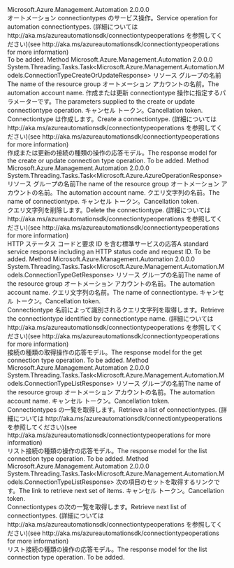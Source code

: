 <Type Name="IConnectionTypeOperations" FullName="Microsoft.Azure.Management.Automation.IConnectionTypeOperations">
  <TypeSignature Language="C#" Value="public interface IConnectionTypeOperations" />
  <TypeSignature Language="ILAsm" Value=".class public interface auto ansi abstract IConnectionTypeOperations" />
  <TypeSignature Language="DocId" Value="T:Microsoft.Azure.Management.Automation.IConnectionTypeOperations" />
  <TypeSignature Language="VB.NET" Value="Public Interface IConnectionTypeOperations" />
  <TypeSignature Language="F#" Value="type IConnectionTypeOperations = interface" />
  <AssemblyInfo>
    <AssemblyName>Microsoft.Azure.Management.Automation</AssemblyName>
    <AssemblyVersion>2.0.0.0</AssemblyVersion>
  </AssemblyInfo>
  <Interfaces />
  <Docs>
    <summary>
            <span data-ttu-id="0026b-101">オートメーション connectiontypes のサービス操作。</span><span class="sxs-lookup"><span data-stu-id="0026b-101">Service operation for automation connectiontypes.</span></span>  <span data-ttu-id="0026b-102">(詳細については http://aka.ms/azureautomationsdk/connectiontypeoperations を参照してください)</span><span class="sxs-lookup"><span data-stu-id="0026b-102">(see http://aka.ms/azureautomationsdk/connectiontypeoperations for more information)</span></span>
            </summary>
    <remarks>To be added.</remarks>
  </Docs>
  <Members>
    <Member MemberName="CreateOrUpdateAsync">
      <MemberSignature Language="C#" Value="public System.Threading.Tasks.Task&lt;Microsoft.Azure.Management.Automation.Models.ConnectionTypeCreateOrUpdateResponse&gt; CreateOrUpdateAsync (string resourceGroupName, string automationAccount, Microsoft.Azure.Management.Automation.Models.ConnectionTypeCreateOrUpdateParameters parameters, System.Threading.CancellationToken cancellationToken);" />
      <MemberSignature Language="ILAsm" Value=".method public hidebysig newslot virtual instance class System.Threading.Tasks.Task`1&lt;class Microsoft.Azure.Management.Automation.Models.ConnectionTypeCreateOrUpdateResponse&gt; CreateOrUpdateAsync(string resourceGroupName, string automationAccount, class Microsoft.Azure.Management.Automation.Models.ConnectionTypeCreateOrUpdateParameters parameters, valuetype System.Threading.CancellationToken cancellationToken) cil managed" />
      <MemberSignature Language="DocId" Value="M:Microsoft.Azure.Management.Automation.IConnectionTypeOperations.CreateOrUpdateAsync(System.String,System.String,Microsoft.Azure.Management.Automation.Models.ConnectionTypeCreateOrUpdateParameters,System.Threading.CancellationToken)" />
      <MemberSignature Language="F#" Value="abstract member CreateOrUpdateAsync : string * string * Microsoft.Azure.Management.Automation.Models.ConnectionTypeCreateOrUpdateParameters * System.Threading.CancellationToken -&gt; System.Threading.Tasks.Task&lt;Microsoft.Azure.Management.Automation.Models.ConnectionTypeCreateOrUpdateResponse&gt;" Usage="iConnectionTypeOperations.CreateOrUpdateAsync (resourceGroupName, automationAccount, parameters, cancellationToken)" />
      <MemberType>Method</MemberType>
      <AssemblyInfo>
        <AssemblyName>Microsoft.Azure.Management.Automation</AssemblyName>
        <AssemblyVersion>2.0.0.0</AssemblyVersion>
      </AssemblyInfo>
      <ReturnValue>
        <ReturnType>System.Threading.Tasks.Task&lt;Microsoft.Azure.Management.Automation.Models.ConnectionTypeCreateOrUpdateResponse&gt;</ReturnType>
      </ReturnValue>
      <Parameters>
        <Parameter Name="resourceGroupName" Type="System.String" />
        <Parameter Name="automationAccount" Type="System.String" />
        <Parameter Name="parameters" Type="Microsoft.Azure.Management.Automation.Models.ConnectionTypeCreateOrUpdateParameters" />
        <Parameter Name="cancellationToken" Type="System.Threading.CancellationToken" />
      </Parameters>
      <Docs>
        <param name="resourceGroupName">
            <span data-ttu-id="0026b-103">リソース グループの名前</span><span class="sxs-lookup"><span data-stu-id="0026b-103">The name of the resource group</span></span>
            </param>
        <param name="automationAccount">
            <span data-ttu-id="0026b-104">オートメーション アカウントの名前。</span><span class="sxs-lookup"><span data-stu-id="0026b-104">The automation account name.</span></span>
            </param>
        <param name="parameters">
            <span data-ttu-id="0026b-105">作成または更新 connectiontype 操作に指定するパラメーターです。</span><span class="sxs-lookup"><span data-stu-id="0026b-105">The parameters supplied to the create or update connectiontype operation.</span></span>
            </param>
        <param name="cancellationToken">
            <span data-ttu-id="0026b-106">キャンセル トークン。</span><span class="sxs-lookup"><span data-stu-id="0026b-106">Cancellation token.</span></span>
            </param>
        <summary>
            <span data-ttu-id="0026b-107">Connectiontype は作成します。</span><span class="sxs-lookup"><span data-stu-id="0026b-107">Create a connectiontype.</span></span>  <span data-ttu-id="0026b-108">(詳細については http://aka.ms/azureautomationsdk/connectiontypeoperations を参照してください)</span><span class="sxs-lookup"><span data-stu-id="0026b-108">(see http://aka.ms/azureautomationsdk/connectiontypeoperations for more information)</span></span>
            </summary>
        <returns>
            <span data-ttu-id="0026b-109">作成または更新の接続の種類の操作の応答モデル。</span><span class="sxs-lookup"><span data-stu-id="0026b-109">The response model for the create or update connection type operation.</span></span>
            </returns>
        <remarks>To be added.</remarks>
      </Docs>
    </Member>
    <Member MemberName="DeleteAsync">
      <MemberSignature Language="C#" Value="public System.Threading.Tasks.Task&lt;Microsoft.Azure.AzureOperationResponse&gt; DeleteAsync (string resourceGroupName, string automationAccount, string connectionTypeName, System.Threading.CancellationToken cancellationToken);" />
      <MemberSignature Language="ILAsm" Value=".method public hidebysig newslot virtual instance class System.Threading.Tasks.Task`1&lt;class Microsoft.Azure.AzureOperationResponse&gt; DeleteAsync(string resourceGroupName, string automationAccount, string connectionTypeName, valuetype System.Threading.CancellationToken cancellationToken) cil managed" />
      <MemberSignature Language="DocId" Value="M:Microsoft.Azure.Management.Automation.IConnectionTypeOperations.DeleteAsync(System.String,System.String,System.String,System.Threading.CancellationToken)" />
      <MemberSignature Language="F#" Value="abstract member DeleteAsync : string * string * string * System.Threading.CancellationToken -&gt; System.Threading.Tasks.Task&lt;Microsoft.Azure.AzureOperationResponse&gt;" Usage="iConnectionTypeOperations.DeleteAsync (resourceGroupName, automationAccount, connectionTypeName, cancellationToken)" />
      <MemberType>Method</MemberType>
      <AssemblyInfo>
        <AssemblyName>Microsoft.Azure.Management.Automation</AssemblyName>
        <AssemblyVersion>2.0.0.0</AssemblyVersion>
      </AssemblyInfo>
      <ReturnValue>
        <ReturnType>System.Threading.Tasks.Task&lt;Microsoft.Azure.AzureOperationResponse&gt;</ReturnType>
      </ReturnValue>
      <Parameters>
        <Parameter Name="resourceGroupName" Type="System.String" />
        <Parameter Name="automationAccount" Type="System.String" />
        <Parameter Name="connectionTypeName" Type="System.String" />
        <Parameter Name="cancellationToken" Type="System.Threading.CancellationToken" />
      </Parameters>
      <Docs>
        <param name="resourceGroupName">
            <span data-ttu-id="0026b-110">リソース グループの名前</span><span class="sxs-lookup"><span data-stu-id="0026b-110">The name of the resource group</span></span>
            </param>
        <param name="automationAccount">
            <span data-ttu-id="0026b-111">オートメーション アカウントの名前。</span><span class="sxs-lookup"><span data-stu-id="0026b-111">The automation account name.</span></span>
            </param>
        <param name="connectionTypeName">
            <span data-ttu-id="0026b-112">クエリ文字列の名前。</span><span class="sxs-lookup"><span data-stu-id="0026b-112">The name of connectiontype.</span></span>
            </param>
        <param name="cancellationToken">
            <span data-ttu-id="0026b-113">キャンセル トークン。</span><span class="sxs-lookup"><span data-stu-id="0026b-113">Cancellation token.</span></span>
            </param>
        <summary>
            <span data-ttu-id="0026b-114">クエリ文字列を削除します。</span><span class="sxs-lookup"><span data-stu-id="0026b-114">Delete the connectiontype.</span></span>  <span data-ttu-id="0026b-115">(詳細については http://aka.ms/azureautomationsdk/connectiontypeoperations を参照してください)</span><span class="sxs-lookup"><span data-stu-id="0026b-115">(see http://aka.ms/azureautomationsdk/connectiontypeoperations for more information)</span></span>
            </summary>
        <returns>
            <span data-ttu-id="0026b-116">HTTP ステータス コードと要求 ID を含む標準サービスの応答</span><span class="sxs-lookup"><span data-stu-id="0026b-116">A standard service response including an HTTP status code and request ID.</span></span>
            </returns>
        <remarks>To be added.</remarks>
      </Docs>
    </Member>
    <Member MemberName="GetAsync">
      <MemberSignature Language="C#" Value="public System.Threading.Tasks.Task&lt;Microsoft.Azure.Management.Automation.Models.ConnectionTypeGetResponse&gt; GetAsync (string resourceGroupName, string automationAccount, string connectionTypeName, System.Threading.CancellationToken cancellationToken);" />
      <MemberSignature Language="ILAsm" Value=".method public hidebysig newslot virtual instance class System.Threading.Tasks.Task`1&lt;class Microsoft.Azure.Management.Automation.Models.ConnectionTypeGetResponse&gt; GetAsync(string resourceGroupName, string automationAccount, string connectionTypeName, valuetype System.Threading.CancellationToken cancellationToken) cil managed" />
      <MemberSignature Language="DocId" Value="M:Microsoft.Azure.Management.Automation.IConnectionTypeOperations.GetAsync(System.String,System.String,System.String,System.Threading.CancellationToken)" />
      <MemberSignature Language="F#" Value="abstract member GetAsync : string * string * string * System.Threading.CancellationToken -&gt; System.Threading.Tasks.Task&lt;Microsoft.Azure.Management.Automation.Models.ConnectionTypeGetResponse&gt;" Usage="iConnectionTypeOperations.GetAsync (resourceGroupName, automationAccount, connectionTypeName, cancellationToken)" />
      <MemberType>Method</MemberType>
      <AssemblyInfo>
        <AssemblyName>Microsoft.Azure.Management.Automation</AssemblyName>
        <AssemblyVersion>2.0.0.0</AssemblyVersion>
      </AssemblyInfo>
      <ReturnValue>
        <ReturnType>System.Threading.Tasks.Task&lt;Microsoft.Azure.Management.Automation.Models.ConnectionTypeGetResponse&gt;</ReturnType>
      </ReturnValue>
      <Parameters>
        <Parameter Name="resourceGroupName" Type="System.String" />
        <Parameter Name="automationAccount" Type="System.String" />
        <Parameter Name="connectionTypeName" Type="System.String" />
        <Parameter Name="cancellationToken" Type="System.Threading.CancellationToken" />
      </Parameters>
      <Docs>
        <param name="resourceGroupName">
            <span data-ttu-id="0026b-117">リソース グループの名前</span><span class="sxs-lookup"><span data-stu-id="0026b-117">The name of the resource group</span></span>
            </param>
        <param name="automationAccount">
            <span data-ttu-id="0026b-118">オートメーション アカウントの名前。</span><span class="sxs-lookup"><span data-stu-id="0026b-118">The automation account name.</span></span>
            </param>
        <param name="connectionTypeName">
            <span data-ttu-id="0026b-119">クエリ文字列の名前。</span><span class="sxs-lookup"><span data-stu-id="0026b-119">The name of connectiontype.</span></span>
            </param>
        <param name="cancellationToken">
            <span data-ttu-id="0026b-120">キャンセル トークン。</span><span class="sxs-lookup"><span data-stu-id="0026b-120">Cancellation token.</span></span>
            </param>
        <summary>
            <span data-ttu-id="0026b-121">Connectiontype 名前によって識別されるクエリ文字列を取得します。</span><span class="sxs-lookup"><span data-stu-id="0026b-121">Retrieve the connectiontype identified by connectiontype name.</span></span>
            <span data-ttu-id="0026b-122">(詳細については http://aka.ms/azureautomationsdk/connectiontypeoperations を参照してください)</span><span class="sxs-lookup"><span data-stu-id="0026b-122">(see http://aka.ms/azureautomationsdk/connectiontypeoperations for more information)</span></span>
            </summary>
        <returns>
            <span data-ttu-id="0026b-123">接続の種類の取得操作の応答モデル。</span><span class="sxs-lookup"><span data-stu-id="0026b-123">The response model for the get connection type operation.</span></span>
            </returns>
        <remarks>To be added.</remarks>
      </Docs>
    </Member>
    <Member MemberName="ListAsync">
      <MemberSignature Language="C#" Value="public System.Threading.Tasks.Task&lt;Microsoft.Azure.Management.Automation.Models.ConnectionTypeListResponse&gt; ListAsync (string resourceGroupName, string automationAccount, System.Threading.CancellationToken cancellationToken);" />
      <MemberSignature Language="ILAsm" Value=".method public hidebysig newslot virtual instance class System.Threading.Tasks.Task`1&lt;class Microsoft.Azure.Management.Automation.Models.ConnectionTypeListResponse&gt; ListAsync(string resourceGroupName, string automationAccount, valuetype System.Threading.CancellationToken cancellationToken) cil managed" />
      <MemberSignature Language="DocId" Value="M:Microsoft.Azure.Management.Automation.IConnectionTypeOperations.ListAsync(System.String,System.String,System.Threading.CancellationToken)" />
      <MemberSignature Language="F#" Value="abstract member ListAsync : string * string * System.Threading.CancellationToken -&gt; System.Threading.Tasks.Task&lt;Microsoft.Azure.Management.Automation.Models.ConnectionTypeListResponse&gt;" Usage="iConnectionTypeOperations.ListAsync (resourceGroupName, automationAccount, cancellationToken)" />
      <MemberType>Method</MemberType>
      <AssemblyInfo>
        <AssemblyName>Microsoft.Azure.Management.Automation</AssemblyName>
        <AssemblyVersion>2.0.0.0</AssemblyVersion>
      </AssemblyInfo>
      <ReturnValue>
        <ReturnType>System.Threading.Tasks.Task&lt;Microsoft.Azure.Management.Automation.Models.ConnectionTypeListResponse&gt;</ReturnType>
      </ReturnValue>
      <Parameters>
        <Parameter Name="resourceGroupName" Type="System.String" />
        <Parameter Name="automationAccount" Type="System.String" />
        <Parameter Name="cancellationToken" Type="System.Threading.CancellationToken" />
      </Parameters>
      <Docs>
        <param name="resourceGroupName">
            <span data-ttu-id="0026b-124">リソース グループの名前</span><span class="sxs-lookup"><span data-stu-id="0026b-124">The name of the resource group</span></span>
            </param>
        <param name="automationAccount">
            <span data-ttu-id="0026b-125">オートメーション アカウントの名前。</span><span class="sxs-lookup"><span data-stu-id="0026b-125">The automation account name.</span></span>
            </param>
        <param name="cancellationToken">
            <span data-ttu-id="0026b-126">キャンセル トークン。</span><span class="sxs-lookup"><span data-stu-id="0026b-126">Cancellation token.</span></span>
            </param>
        <summary>
            <span data-ttu-id="0026b-127">Connectiontypes の一覧を取得します。</span><span class="sxs-lookup"><span data-stu-id="0026b-127">Retrieve a list of connectiontypes.</span></span>  <span data-ttu-id="0026b-128">(詳細については http://aka.ms/azureautomationsdk/connectiontypeoperations を参照してください)</span><span class="sxs-lookup"><span data-stu-id="0026b-128">(see http://aka.ms/azureautomationsdk/connectiontypeoperations for more information)</span></span>
            </summary>
        <returns>
            <span data-ttu-id="0026b-129">リスト接続の種類の操作の応答モデル。</span><span class="sxs-lookup"><span data-stu-id="0026b-129">The response model for the list connection type operation.</span></span>
            </returns>
        <remarks>To be added.</remarks>
      </Docs>
    </Member>
    <Member MemberName="ListNextAsync">
      <MemberSignature Language="C#" Value="public System.Threading.Tasks.Task&lt;Microsoft.Azure.Management.Automation.Models.ConnectionTypeListResponse&gt; ListNextAsync (string nextLink, System.Threading.CancellationToken cancellationToken);" />
      <MemberSignature Language="ILAsm" Value=".method public hidebysig newslot virtual instance class System.Threading.Tasks.Task`1&lt;class Microsoft.Azure.Management.Automation.Models.ConnectionTypeListResponse&gt; ListNextAsync(string nextLink, valuetype System.Threading.CancellationToken cancellationToken) cil managed" />
      <MemberSignature Language="DocId" Value="M:Microsoft.Azure.Management.Automation.IConnectionTypeOperations.ListNextAsync(System.String,System.Threading.CancellationToken)" />
      <MemberSignature Language="F#" Value="abstract member ListNextAsync : string * System.Threading.CancellationToken -&gt; System.Threading.Tasks.Task&lt;Microsoft.Azure.Management.Automation.Models.ConnectionTypeListResponse&gt;" Usage="iConnectionTypeOperations.ListNextAsync (nextLink, cancellationToken)" />
      <MemberType>Method</MemberType>
      <AssemblyInfo>
        <AssemblyName>Microsoft.Azure.Management.Automation</AssemblyName>
        <AssemblyVersion>2.0.0.0</AssemblyVersion>
      </AssemblyInfo>
      <ReturnValue>
        <ReturnType>System.Threading.Tasks.Task&lt;Microsoft.Azure.Management.Automation.Models.ConnectionTypeListResponse&gt;</ReturnType>
      </ReturnValue>
      <Parameters>
        <Parameter Name="nextLink" Type="System.String" />
        <Parameter Name="cancellationToken" Type="System.Threading.CancellationToken" />
      </Parameters>
      <Docs>
        <param name="nextLink">
            <span data-ttu-id="0026b-130">次の項目のセットを取得するリンクです。</span><span class="sxs-lookup"><span data-stu-id="0026b-130">The link to retrieve next set of items.</span></span>
            </param>
        <param name="cancellationToken">
            <span data-ttu-id="0026b-131">キャンセル トークン。</span><span class="sxs-lookup"><span data-stu-id="0026b-131">Cancellation token.</span></span>
            </param>
        <summary>
            <span data-ttu-id="0026b-132">Connectiontypes の次の一覧を取得します。</span><span class="sxs-lookup"><span data-stu-id="0026b-132">Retrieve next list of connectiontypes.</span></span>  <span data-ttu-id="0026b-133">(詳細については http://aka.ms/azureautomationsdk/connectiontypeoperations を参照してください)</span><span class="sxs-lookup"><span data-stu-id="0026b-133">(see http://aka.ms/azureautomationsdk/connectiontypeoperations for more information)</span></span>
            </summary>
        <returns>
            <span data-ttu-id="0026b-134">リスト接続の種類の操作の応答モデル。</span><span class="sxs-lookup"><span data-stu-id="0026b-134">The response model for the list connection type operation.</span></span>
            </returns>
        <remarks>To be added.</remarks>
      </Docs>
    </Member>
  </Members>
</Type>